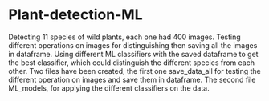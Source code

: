 # Plant-detection-ML
Detecting 11 species of wild plants, each one had 400 images. 
Testing different operations on images for distinguishing then saving all the images in dataframe. 
Using different ML classifiers with the saved dataframe to get the best classifier, which could distinguish the different species from each other. 
Two files have been created, the first one save_data_all for testing the different operation on images and save them in dataframe.
The second file ML_models, for applying the different classifiers on the data.
